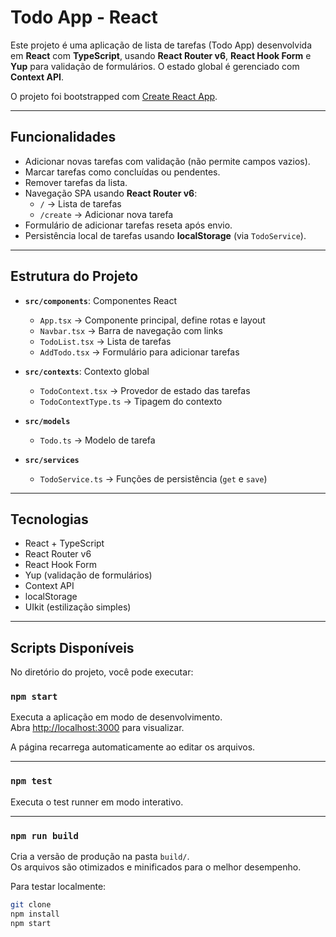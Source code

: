 # Todo App - React

Este projeto é uma aplicação de lista de tarefas (Todo App) desenvolvida em **React** com **TypeScript**, usando **React Router v6**, **React Hook Form** e **Yup** para validação de formulários. O estado global é gerenciado com **Context API**.

O projeto foi bootstrapped com [Create React App](https://github.com/facebook/create-react-app).

---

## Funcionalidades

- Adicionar novas tarefas com validação (não permite campos vazios).
- Marcar tarefas como concluídas ou pendentes.
- Remover tarefas da lista.
- Navegação SPA usando **React Router v6**:
  - `/` → Lista de tarefas
  - `/create` → Adicionar nova tarefa
- Formulário de adicionar tarefas reseta após envio.
- Persistência local de tarefas usando **localStorage** (via `TodoService`).

---

## Estrutura do Projeto

- **`src/components`**: Componentes React

  - `App.tsx` → Componente principal, define rotas e layout
  - `Navbar.tsx` → Barra de navegação com links
  - `TodoList.tsx` → Lista de tarefas
  - `AddTodo.tsx` → Formulário para adicionar tarefas

- **`src/contexts`**: Contexto global

  - `TodoContext.tsx` → Provedor de estado das tarefas
  - `TodoContextType.ts` → Tipagem do contexto

- **`src/models`**

  - `Todo.ts` → Modelo de tarefa

- **`src/services`**
  - `TodoService.ts` → Funções de persistência (`get` e `save`)

---

## Tecnologias

- React + TypeScript
- React Router v6
- React Hook Form
- Yup (validação de formulários)
- Context API
- localStorage
- UIkit (estilização simples)

---

## Scripts Disponíveis

No diretório do projeto, você pode executar:

### `npm start`

Executa a aplicação em modo de desenvolvimento.  
Abra [http://localhost:3000](http://localhost:3000) para visualizar.

A página recarrega automaticamente ao editar os arquivos.

---

### `npm test`

Executa o test runner em modo interativo.

---

### `npm run build`

Cria a versão de produção na pasta `build/`.  
Os arquivos são otimizados e minificados para o melhor desempenho.

Para testar localmente:

```bash
git clone
npm install
npm start
```
